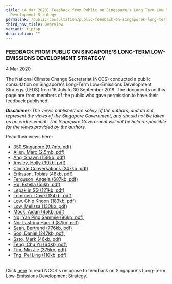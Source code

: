 ```yaml
---
title: (4 Mar 2020) Feedback from Public on Singapore's Long Term Low Emissions
  Development Strategy
permalink: /public-consultation/public-feedback-on-singapores-long-term-low-emissions-development-strategy/
third_nav_title: Overview
variant: tiptap
description: ""
---
```

### FEEDBACK FROM PUBLIC ON SINGAPORE'S LONG-TERM LOW-EMISSIONS DEVELOPMENT STRATEGY

4 Mar 2020

The National Climate Change Secretariat (NCCS) conducted a public consultation on Singapore's Long-Term Low-Emissions Development Strategy (LEDS) from 16 July to 30 September 2019. The documents on this page are from members of the public who gave permission to have their feedback published.

***Disclaimer:** The views published are solely of the authors, and do not represent the views of the Singapore Government, and should not be taken as an endorsement. The Singapore Government will not be held responsible for the views provided by the authors.*


Read their views here:

 - <a href="/files/docs/default-source/publications/350 singapore.pdf" target="_blank">350 Singapore (9.7mb, pdf)</a>
 - <a href="/files/docs/default-source/publications/allen, marc.pdf" target="_blank">Allen, Marc (2.5mb, pdf) </a>
 - <a href="/files/docs/default-source/publications/ang, shawn.pdf" target="_blank">Ang, Shawn (159kb, pdf) </a>
 - <a href="/files/docs/default-source/publications/apsley, holly.pdf" target="_blank">Apsley, Holly (39kb, pdf) </a>
 - <a href="/files/docs/default-source/publications/climate conversations.pdf" target="_blank">Climate Conversations (247kb, pdf) </a>
 - <a href="/files/docs/default-source/publications/eriksson, tobias.pdf" target="_blank">Eriksson, Tobias (48kb, pdf) </a>
 - <a href="/files/docs/default-source/publications/ferguson, angela.pdf" target="_blank">Ferguson, Angela (687kb, pdf) </a>
 - <a href="/files/docs/default-source/publications/ho, estella.pdf" target="_blank">Ho, Estella (55kb, pdf) </a>
 - <a href="/files/docs/default-source/publications/lepak in sg.pdf" target="_blank">Lepak in SG (121kb, pdf) </a>
 - <a href="/files/docs/default-source/publications/lommen, dave.pdf" target="_blank">Lommen, Dave (134kb, pdf) </a>
 - <a href="/files/docs/default-source/publications/low, chip khoon.pdf" target="_blank">Low, Chip Khoon (183kb, pdf) </a>
 - <a href="/files/docs/default-source/publications/low, melissa.pdf" target="_blank">Low, Melissa (130kb, pdf) </a>
 - <a href="/files/docs/default-source/publications/mock, aidan.pdf" target="_blank">Mock, Aidan (45kb, pdf) </a>
 - <a href="/files/docs/default-source/publications/ng, yan ping sammie.pdf" target="_blank">Ng, Yan Ping Sammie (96kb, pdf) </a>
 - <a href="/files/docs/default-source/publications/nor lastrina hamid.pdf" target="_blank">Nor Lastrina Hamid (87kb, pdf) </a>
 - <a href="/files/docs/default-source/publications/seah, bertrand.pdf" target="_blank">Seah, Bertrand (776kb, pdf) </a>
 - <a href="/files/docs/default-source/publications/soo, daniel.pdf" target="_blank">Soo, Daniel (247kb, pdf) </a>
 - <a href="/files/docs/default-source/publications/szto, mark.pdf" target="_blank">Szto, Mark (46kb, pdf) </a>
 - <a href="/files/docs/default-source/publications/teng, chu yu.pdf" target="_blank">Teng, Chu Yu (64kb, pdf) </a>
 - <a href="/files/docs/default-source/publications/tim, min jie.pdf" target="_blank">Tim, Min Jie (375kb, pdf) </a>
 - <a href="/files/docs/default-source/publications/tng, pei ling.pdf" target="_blank">Tng, Pei Ling (110kb, pdf) </a>
 
<br>
Click <a href="/public-consultation/response-to-feedback-on-singapore's-long-term-low-emissions-development-strategy/" target="_blank">here</a> to read NCCS's response to feedback on Singapore's Long-Term Low-Emissions Development Strategy.